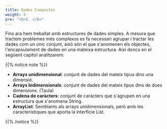```yaml
---
title: Dades Compostes
weight: 5
pre: "<b>5. </b>"
---
```


Fins ara hem treballat amb estructures de dades simples. A mesura que tractem problemes més complexos es fa necessari agrupar i tractar les dades com un únic conjunt, això són el que s'anomenen els objectes, l'encapsulament de dades en una mateixa estructura. Així doncs en el següent capítol analitzarem:

{{% notice note %}}

- **Arrays unidimensional**: conjunt de dades del mateix tipus dins una dimensió. 
- **Arrays bidimensionals**: conjunt de dades del mateix tipus dins de dues dimensions. (Taula)
- **Cadena de caràcters**: conjunt de caràcters que s'agrupen en una estructura que s'anomena String.
- **ArrayList**: Semblants als arrays unidimensionals, però amb les característiques que aporta la interfície List.

{{% /notice %}}

